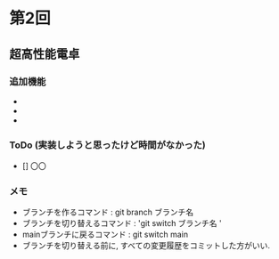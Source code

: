 # 第2回
## 超高性能電卓
### 追加機能
-
-
-

### ToDo (実装しようと思ったけど時間がなかった)
- [] 〇〇

### メモ
- ブランチを作るコマンド : git branch ブランチ名
- ブランチを切り替えるコマンド : 'git switch ブランチ名 '
- mainブランチに戻るコマンド : git switch main
- ブランチを切り替える前に, すべての変更履歴をコミットした方がいい.